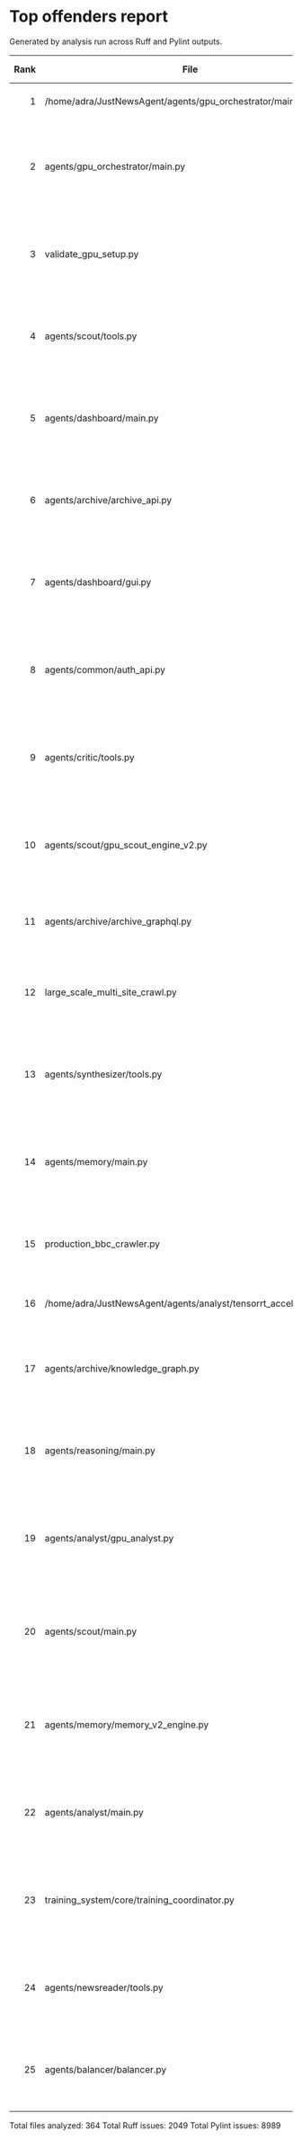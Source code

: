 # Top offenders report

Generated by analysis run across Ruff and Pylint outputs.

|Rank|File|Ruff|Pylint|Combined|Top Ruff codes|Top Pylint symbols|
|---:|---|---:|---:|---:|---|---|
|1|/home/adra/JustNewsAgent/agents/gpu_orchestrator/main.py|415|0|415|W191:370, UP006:25, UP045:13||
|2|agents/gpu_orchestrator/main.py|0|397|397||bad-indentation:291, logging-fstring-interpolation:33, broad-exception-caught:12|
|3|validate_gpu_setup.py|0|264|264||duplicate-code:238, broad-exception-caught:12, subprocess-run-check:6|
|4|agents/scout/tools.py|0|236|236||logging-fstring-interpolation:74, line-too-long:53, broad-exception-caught:21|
|5|agents/dashboard/main.py|0|208|208||logging-fstring-interpolation:36, broad-exception-caught:28, line-too-long:22|
|6|agents/archive/archive_api.py|0|206|206||logging-fstring-interpolation:28, line-too-long:24, wrong-import-position:20|
|7|agents/dashboard/gui.py|0|196|196||line-too-long:44, broad-exception-caught:23, logging-fstring-interpolation:21|
|8|agents/common/auth_api.py|0|193|193||logging-fstring-interpolation:47, raise-missing-from:33, import-outside-toplevel:14|
|9|agents/critic/tools.py|0|164|164||trailing-whitespace:81, logging-fstring-interpolation:29, line-too-long:23|
|10|agents/scout/gpu_scout_engine_v2.py|0|163|163||line-too-long:58, logging-fstring-interpolation:34, broad-exception-caught:23|
|11|agents/archive/archive_graphql.py|0|162|162||wrong-import-position:19, wrong-import-order:17, line-too-long:15|
|12|large_scale_multi_site_crawl.py|0|153|153||logging-fstring-interpolation:62, line-too-long:47, broad-exception-caught:21|
|13|agents/synthesizer/tools.py|0|153|153||logging-fstring-interpolation:36, line-too-long:29, broad-exception-caught:29|
|14|agents/memory/main.py|0|142|142||logging-fstring-interpolation:27, trailing-whitespace:18, broad-exception-caught:17|
|15|production_bbc_crawler.py|0|141|141||trailing-whitespace:58, logging-fstring-interpolation:18, no-member:14|
|16|/home/adra/JustNewsAgent/agents/analyst/tensorrt_acceleration.py|139|0|139|W293:115, invalid-syntax:19, W291:5||
|17|agents/archive/knowledge_graph.py|0|134|134||line-too-long:66, logging-fstring-interpolation:16, wrong-import-position:11|
|18|agents/reasoning/main.py|0|133|133||logging-fstring-interpolation:23, broad-exception-caught:21, line-too-long:18|
|19|agents/analyst/gpu_analyst.py|0|129|129||logging-fstring-interpolation:37, broad-exception-caught:27, trailing-whitespace:24|
|20|agents/scout/main.py|0|128|128||logging-fstring-interpolation:36, raise-missing-from:19, missing-function-docstring:17|
|21|agents/memory/memory_v2_engine.py|0|122|122||broad-exception-caught:31, logging-fstring-interpolation:31, line-too-long:19|
|22|agents/analyst/main.py|0|122|122||logging-fstring-interpolation:32, line-too-long:22, raise-missing-from:11|
|23|training_system/core/training_coordinator.py|0|118|118||logging-fstring-interpolation:41, broad-exception-caught:17, trailing-whitespace:15|
|24|agents/newsreader/tools.py|0|117|117||logging-fstring-interpolation:25, unused-argument:22, line-too-long:21|
|25|agents/balancer/balancer.py|0|115|115||broad-exception-caught:22, line-too-long:17, missing-function-docstring:17|

Total files analyzed: 364
Total Ruff issues: 2049
Total Pylint issues: 8989
